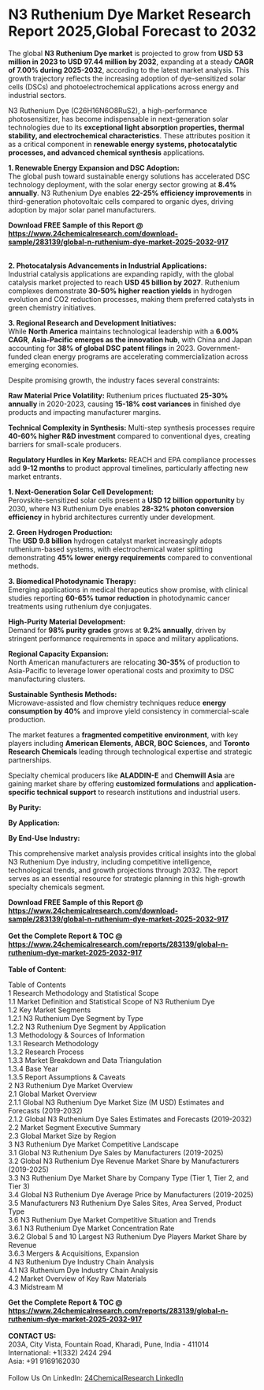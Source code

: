 <h1>N3 Ruthenium Dye Market Research Report 2025,Global Forecast to 2032</h1><p>The global <strong>N3 Ruthenium Dye market</strong> is projected to grow from <strong>USD 53 million in 2023 to USD 97.44 million by 2032</strong>, expanding at a steady <strong>CAGR of 7.00% during 2025-2032</strong>, according to the latest market analysis. This growth trajectory reflects the increasing adoption of dye-sensitized solar cells (DSCs) and photoelectrochemical applications across energy and industrial sectors.</p><p>N3 Ruthenium Dye (C26H16N6O8RuS2), a high-performance photosensitizer, has become indispensable in next-generation solar technologies due to its <strong>exceptional light absorption properties, thermal stability, and electrochemical characteristics</strong>. These attributes position it as a critical component in <strong>renewable energy systems, photocatalytic processes, and advanced chemical synthesis</strong> applications.</p><p><strong>1. Renewable Energy Expansion and DSC Adoption:</strong><br>
The global push toward sustainable energy solutions has accelerated DSC technology deployment, with the solar energy sector growing at <strong>8.4% annually</strong>. N3 Ruthenium Dye enables <strong>22-25% efficiency improvements</strong> in third-generation photovoltaic cells compared to organic dyes, driving adoption by major solar panel manufacturers.</p><div><b>Download FREE Sample of this Report @ 
            <a href="https://www.24chemicalresearch.com/download-sample/283139/global-n-ruthenium-dye-market-2025-2032-917">
            https://www.24chemicalresearch.com/download-sample/283139/global-n-ruthenium-dye-market-2025-2032-917</a></b></div><br><p><strong>2. Photocatalysis Advancements in Industrial Applications:</strong><br>
Industrial catalysis applications are expanding rapidly, with the global catalysis market projected to reach <strong>USD 45 billion by 2027</strong>. Ruthenium complexes demonstrate <strong>30-50% higher reaction yields</strong> in hydrogen evolution and CO2 reduction processes, making them preferred catalysts in green chemistry initiatives.</p><p><strong>3. Regional Research and Development Initiatives:</strong><br>
While <strong>North America</strong> maintains technological leadership with a <strong>6.00% CAGR</strong>, <strong>Asia-Pacific emerges as the innovation hub</strong>, with China and Japan accounting for <strong>38% of global DSC patent filings</strong> in 2023. Government-funded clean energy programs are accelerating commercialization across emerging economies.</p><p>Despite promising growth, the industry faces several constraints:</p><p><strong>Raw Material Price Volatility:</strong> Ruthenium prices fluctuated <strong>25-30% annually</strong> in 2020-2023, causing <strong>15-18% cost variances</strong> in finished dye products and impacting manufacturer margins.</p><p><strong>Technical Complexity in Synthesis:</strong> Multi-step synthesis processes require <strong>40-60% higher R&amp;D investment</strong> compared to conventional dyes, creating barriers for small-scale producers.</p><p><strong>Regulatory Hurdles in Key Markets:</strong> REACH and EPA compliance processes add <strong>9-12 months</strong> to product approval timelines, particularly affecting new market entrants.</p><p><strong>1. Next-Generation Solar Cell Development:</strong><br>
Perovskite-sensitized solar cells present a <strong>USD 12 billion opportunity</strong> by 2030, where N3 Ruthenium Dye enables <strong>28-32% photon conversion efficiency</strong> in hybrid architectures currently under development.</p><p><strong>2. Green Hydrogen Production:</strong><br>
The <strong>USD 9.8 billion</strong> hydrogen catalyst market increasingly adopts ruthenium-based systems, with electrochemical water splitting demonstrating <strong>45% lower energy requirements</strong> compared to conventional methods.</p><p><strong>3. Biomedical Photodynamic Therapy:</strong><br>
Emerging applications in medical therapeutics show promise, with clinical studies reporting <strong>60-65% tumor reduction</strong> in photodynamic cancer treatments using ruthenium dye conjugates.</p><p><strong>High-Purity Material Development:</strong><br>
	Demand for <strong>98% purity grades</strong> grows at <strong>9.2% annually</strong>, driven by stringent performance requirements in space and military applications.</p><p><strong>Regional Capacity Expansion:</strong><br>
	North American manufacturers are relocating <strong>30-35%</strong> of production to Asia-Pacific to leverage lower operational costs and proximity to DSC manufacturing clusters.</p><p><strong>Sustainable Synthesis Methods:</strong><br>
	Microwave-assisted and flow chemistry techniques reduce <strong>energy consumption by 40%</strong> and improve yield consistency in commercial-scale production.</p><p>The market features a <strong>fragmented competitive environment</strong>, with key players including <strong>American Elements, ABCR, BOC Sciences,</strong> and <strong>Toronto Research Chemicals</strong> leading through technological expertise and strategic partnerships.</p><p>Specialty chemical producers like <strong>ALADDIN-E</strong> and <strong>Chemwill Asia</strong> are gaining market share by offering <strong>customized formulations</strong> and <strong>application-specific technical support</strong> to research institutions and industrial users.</p><p><strong>By Purity:</strong></p><p><strong>By Application:</strong></p><p><strong>By End-Use Industry:</strong></p><p>This comprehensive market analysis provides critical insights into the global N3 Ruthenium Dye industry, including competitive intelligence, technological trends, and growth projections through 2032. The report serves as an essential resource for strategic planning in this high-growth specialty chemicals segment.</p><div><b>Download FREE Sample of this Report @ 
            <a href="https://www.24chemicalresearch.com/download-sample/283139/global-n-ruthenium-dye-market-2025-2032-917">
            https://www.24chemicalresearch.com/download-sample/283139/global-n-ruthenium-dye-market-2025-2032-917</a></b></div><br><div><b>Get the Complete Report & TOC @ 
            <a href="https://www.24chemicalresearch.com/reports/283139/global-n-ruthenium-dye-market-2025-2032-917">
            https://www.24chemicalresearch.com/reports/283139/global-n-ruthenium-dye-market-2025-2032-917</a></b></div><br>
            <b>Table of Content:</b><p>Table of Contents<br />
1 Research Methodology and Statistical Scope<br />
1.1 Market Definition and Statistical Scope of N3 Ruthenium Dye<br />
1.2 Key Market Segments<br />
1.2.1 N3 Ruthenium Dye Segment by Type<br />
1.2.2 N3 Ruthenium Dye Segment by Application<br />
1.3 Methodology & Sources of Information<br />
1.3.1 Research Methodology<br />
1.3.2 Research Process<br />
1.3.3 Market Breakdown and Data Triangulation<br />
1.3.4 Base Year<br />
1.3.5 Report Assumptions & Caveats<br />
2 N3 Ruthenium Dye Market Overview<br />
2.1 Global Market Overview<br />
2.1.1 Global N3 Ruthenium Dye Market Size (M USD) Estimates and Forecasts (2019-2032)<br />
2.1.2 Global N3 Ruthenium Dye Sales Estimates and Forecasts (2019-2032)<br />
2.2 Market Segment Executive Summary<br />
2.3 Global Market Size by Region<br />
3 N3 Ruthenium Dye Market Competitive Landscape<br />
3.1 Global N3 Ruthenium Dye Sales by Manufacturers (2019-2025)<br />
3.2 Global N3 Ruthenium Dye Revenue Market Share by Manufacturers (2019-2025)<br />
3.3 N3 Ruthenium Dye Market Share by Company Type (Tier 1, Tier 2, and Tier 3)<br />
3.4 Global N3 Ruthenium Dye Average Price by Manufacturers (2019-2025)<br />
3.5 Manufacturers N3 Ruthenium Dye Sales Sites, Area Served, Product Type<br />
3.6 N3 Ruthenium Dye Market Competitive Situation and Trends<br />
3.6.1 N3 Ruthenium Dye Market Concentration Rate<br />
3.6.2 Global 5 and 10 Largest N3 Ruthenium Dye Players Market Share by Revenue<br />
3.6.3 Mergers & Acquisitions, Expansion<br />
4 N3 Ruthenium Dye Industry Chain Analysis<br />
4.1 N3 Ruthenium Dye Industry Chain Analysis<br />
4.2 Market Overview of Key Raw Materials<br />
4.3 Midstream M</p><div><b>Get the Complete Report & TOC @ 
            <a href="https://www.24chemicalresearch.com/reports/283139/global-n-ruthenium-dye-market-2025-2032-917">
            https://www.24chemicalresearch.com/reports/283139/global-n-ruthenium-dye-market-2025-2032-917</a></b></div><br><b>CONTACT US:</b><br>
            203A, City Vista, Fountain Road, Kharadi, Pune, India - 411014<br>
            International: +1(332) 2424 294<br>
            Asia: +91 9169162030 <br><br>
            Follow Us On LinkedIn: <a href="https://www.linkedin.com/company/24chemicalresearch/">24ChemicalResearch LinkedIn</a>